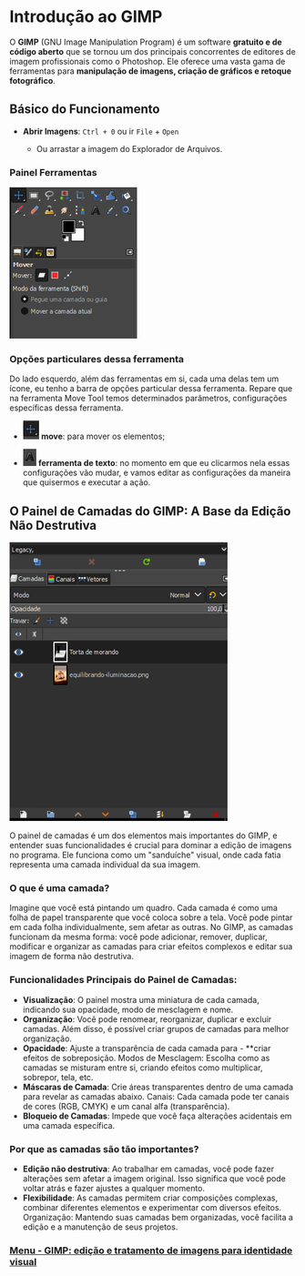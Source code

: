 # Introdução ao GIMP

O **GIMP** (GNU Image Manipulation Program) é um software **gratuito e de código aberto** que se tornou um dos principais concorrentes de editores de imagem profissionais como o Photoshop. Ele oferece uma vasta gama de ferramentas para **manipulação de imagens, criação de gráficos e retoque fotográfico**.

## Básico do Funcionamento

- **Abrir Imagens**: `Ctrl + 0` ou ir `File` + `Open`

    - Ou arrastar a imagem do Explorador de Arquivos.

### Painel Ferramentas

<img src="./img/painel-ferramentas.PNG">

### Opções particulares dessa ferramenta

Do lado esquerdo, além das ferramentas em si, cada uma delas tem um ícone, eu tenho a barra de opções particular dessa ferramenta. Repare que na ferramenta Move Tool temos determinados parâmetros, configurações específicas dessa ferramenta. 


- ![Move](./img/move.PNG) **move**: para mover os elementos;

- ![Texto](./img/texto.PNG) **ferramenta de texto**: no momento em que eu clicarmos nela essas configurações vão mudar, e vamos editar as configurações da maneira que quisermos e executar a ação.


## O Painel de Camadas do GIMP: A Base da Edição Não Destrutiva

<img src="./img/painel-camadas.PNG">

O painel de camadas é um dos elementos mais importantes do GIMP, e entender suas funcionalidades é crucial para dominar a edição de imagens no programa. Ele funciona como um "sanduíche" visual, onde cada fatia representa uma camada individual da sua imagem.

### O que é uma camada?

Imagine que você está pintando um quadro. Cada camada é como uma folha de papel transparente que você coloca sobre a tela. Você pode pintar em cada folha individualmente, sem afetar as outras. No GIMP, as camadas funcionam da mesma forma: você pode adicionar, remover, duplicar, modificar e organizar as camadas para criar efeitos complexos e editar sua imagem de forma não destrutiva.

### Funcionalidades Principais do Painel de Camadas:

- **Visualização**: O painel mostra uma miniatura de cada camada, indicando sua opacidade, modo de mesclagem e nome.
- **Organização**: Você pode renomear, reorganizar, duplicar e excluir camadas. Além disso, é possível criar grupos de camadas para melhor organização.
- **Opacidade**: Ajuste a transparência de cada camada para - **criar efeitos de sobreposição.
Modos de Mesclagem: Escolha como as camadas se misturam entre si, criando efeitos como multiplicar, sobrepor, tela, etc.
- **Máscaras de Camada**: Crie áreas transparentes dentro de uma camada para revelar as camadas abaixo.
Canais: Cada camada pode ter canais de cores (RGB, CMYK) e um canal alfa (transparência).
- **Bloqueio de Camadas**: Impede que você faça alterações acidentais em uma camada específica.

### Por que as camadas são tão importantes?

- **Edição não destrutiva**: Ao trabalhar em camadas, você pode fazer alterações sem afetar a imagem original. Isso significa que você pode voltar atrás e fazer ajustes a qualquer momento.
- **Flexibilidade**: As camadas permitem criar composições complexas, combinar diferentes elementos e experimentar com diversos efeitos.
Organização: Mantendo suas camadas bem organizadas, você facilita a edição e a manutenção de seus projetos.











### [Menu - GIMP: edição e tratamento de imagens para identidade visual](menu.md)